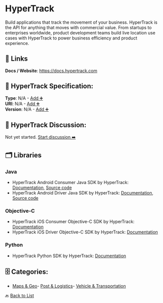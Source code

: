 # HyperTrack

Build applications that track the movement of your business. HyperTrack is the API for anything that moves with commercial value. From startups to enterprises worldwide, product development teams build live location use cases with HyperTrack to power business efficiency and product experience.

##  🔗 Links
**Docs / Website**: https://docs.hypertrack.com

## 🧬 HyperTrack Specification:
**Type**: N/A - [Add ➕](https://github.com/apis-list/apis-list/edit/main/apis.yaml#L9535)  
**URI**: N/A - [Add ➕](https://github.com/apis-list/apis-list/edit/main/apis.yaml#L9535)  
**Version**: N/A - [Add ➕](https://github.com/apis-list/apis-list/edit/main/apis.yaml#L9535)

## 💬 HyperTrack Discussion:
Not yet started. [Start discussion ➡️](https://github.com/apis-list/apis-list/discussions/new)

## 🗂️ Libraries
### Java
- HyperTrack Android Consumer Java SDK by HyperTrack: [Documentation](http://docs.hypertrack.io/docs/getting-started-android-consumer), [Source code](http://docs.hypertrack.io/docs/getting-started-android-consumer)
- HyperTrack Android Driver Java SDK by HyperTrack: [Documentation](http://docs.hypertrack.io/docs/getting-started-android-driver), [Source code](http://docs.hypertrack.io/docs/getting-started-android-driver)
### Objective-C
- HyperTrack iOS Consumer Objective-C SDK by HyperTrack: [Documentation](https://docs.hypertrack.com/v3/sdks/ios/installing.html)
- HyperTrack iOS Driver Objective-C SDK by HyperTrack: [Documentation](http://docs.hypertrack.io/docs/getting-started-ios-driver)
### Python
- HyperTrack Python SDK by HyperTrack: [Documentation](https://github.com/hypertrack/hypertrack-python)


## 🗄️ Categories:
- [Maps & Geo](https://github.com/apis-list/apis-list#maps--geo-)- [Post & Logistics](https://github.com/apis-list/apis-list#post--logistics-)- [Vehicle & Transportation](https://github.com/apis-list/apis-list#vehicle--transportation-)

🔙  [Back to List](https://github.com/apis-list/apis-list)
